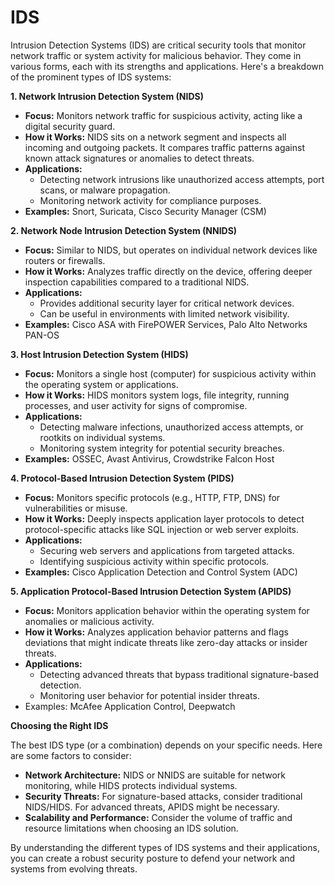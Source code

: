 # IDS

Intrusion Detection Systems (IDS) are critical security tools that monitor network traffic or system activity for malicious behavior. They come in various forms, each with its strengths and applications. Here's a breakdown of the prominent types of IDS systems:

**1. Network Intrusion Detection System (NIDS)**

* **Focus:** Monitors network traffic for suspicious activity, acting like a digital security guard.
* **How it Works:** NIDS sits on a network segment and inspects all incoming and outgoing packets. It compares traffic patterns against known attack signatures or anomalies to detect threats.
* **Applications:**
  * Detecting network intrusions like unauthorized access attempts, port scans, or malware propagation.
  * Monitoring network activity for compliance purposes.
* **Examples:** Snort, Suricata, Cisco Security Manager (CSM)

**2. Network Node Intrusion Detection System (NNIDS)**

* **Focus:** Similar to NIDS, but operates on individual network devices like routers or firewalls.
* **How it Works:** Analyzes traffic directly on the device, offering deeper inspection capabilities compared to a traditional NIDS.
* **Applications:**
  * Provides additional security layer for critical network devices.
  * Can be useful in environments with limited network visibility.
* **Examples:** Cisco ASA with FirePOWER Services, Palo Alto Networks PAN-OS

**3. Host Intrusion Detection System (HIDS)**

* **Focus:** Monitors a single host (computer) for suspicious activity within the operating system or applications.
* **How it Works:** HIDS monitors system logs, file integrity, running processes, and user activity for signs of compromise.
* **Applications:**
  * Detecting malware infections, unauthorized access attempts, or rootkits on individual systems.
  * Monitoring system integrity for potential security breaches.
* **Examples:** OSSEC, Avast Antivirus, Crowdstrike Falcon Host

**4. Protocol-Based Intrusion Detection System (PIDS)**

* **Focus:** Monitors specific protocols (e.g., HTTP, FTP, DNS) for vulnerabilities or misuse.
* **How it Works:** Deeply inspects application layer protocols to detect protocol-specific attacks like SQL injection or web server exploits.
* **Applications:**
  * Securing web servers and applications from targeted attacks.
  * Identifying suspicious activity within specific protocols.
* **Examples:** Cisco Application Detection and Control System (ADC)

**5. Application Protocol-Based Intrusion Detection System (APIDS)**

* **Focus:** Monitors application behavior within the operating system for anomalies or malicious activity.
* **How it Works:** Analyzes application behavior patterns and flags deviations that might indicate threats like zero-day attacks or insider threats.
* **Applications:**
  * Detecting advanced threats that bypass traditional signature-based detection.
  * Monitoring user behavior for potential insider threats.
* Examples: McAfee Application Control, Deepwatch

**Choosing the Right IDS**

The best IDS type (or a combination) depends on your specific needs. Here are some factors to consider:

* **Network Architecture:** NIDS or NNIDS are suitable for network monitoring, while HIDS protects individual systems.
* **Security Threats:** For signature-based attacks, consider traditional NIDS/HIDS. For advanced threats, APIDS might be necessary.
* **Scalability and Performance:** Consider the volume of traffic and resource limitations when choosing an IDS solution.

By understanding the different types of IDS systems and their applications, you can create a robust security posture to defend your network and systems from evolving threats.
